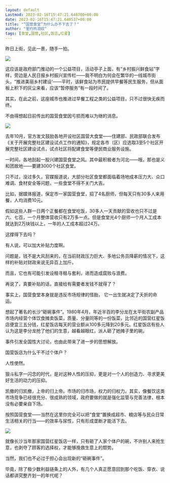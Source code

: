 ```yaml
---
layout: default
Lastmod: 2023-02-16T15:47:21.640700+00:00
date: 2023-02-16T15:47:21.640537+00:00
title: "“国营食堂”为什么办不下去了？"
author: "里约热泪奴"
tags: [食堂,国营,社区,饭店,红星]
---
```


昨日上街，见此一景，随手一拍。

![](https://images.weserv.nl/?url=https%3A//mmbiz.qpic.cn/mmbiz_jpg/438THibDT1nO9S8fiaTGwfJlPqvEkITAyMEPpAVCngYm5GHNYflz53Yob3iblHmPaXhiauibKhK0WibOw13ibMJfLiayxQ/640%3Fwx_fmt%3Djpeg)

这应该是政府部门推动的一个公益项目，活动亭子上面，有“乡村振兴鲜食站”字样，旁边是人民日报乡村振兴宣传栏——我不明白为何会在繁华的一线城市街头，“推进美丽乡村建设‘——平时，该鲜食站为市民提供早餐等民生服务，但从面板上积下的灰尘来看，应该”暂停服务“有一段时间了。

其实，在此之前，这座城市也推进过早餐工程之类的公益项目，只不过很快无疾而终。

不由得想起日前传出的国营食堂因亏损而难以为继的消息。

![](https://images.weserv.nl/?url=https%3A//mmbiz.qpic.cn/mmbiz_png/438THibDT1nO9S8fiaTGwfJlPqvEkITAyMxumBibgMad2IwMzCZgLM4VibGpxhFec5HOld4DfcYWyguBEUXXFuhib5g/640%3Fwx_fmt%3Dpng)

去年10月，官方发文鼓励各地开设社区国营大食堂——住建部、民政部联合发布《关于开展完整社区建设试点工作的通知》，规定各市（区）应选取3至5个社区开展完整社区建设试点，试点社区将配建食堂等便民商业服务设施。

一时间，各地刮起一股兴建国营食堂之风。其中最积极者为河北——哦，那也是义和团故地——要建3000个社区食堂。

只不过，没过多久，官媒报道说，大部分社区食堂都面临着场地成本压力大、众口难调、食材安全等问题，一些食堂不得不关门大吉。

比如，据媒体报道，保定市一家国营食堂，招了4名厨师，但每天只有30多人来用餐，人均消费10元。

假如这些人群一日两个正餐都在食堂吃饭，30多人一天贡献的营收也只不过是六、七百，一个月整体营收只有2万多一点。但是食堂光4个厨师一个月人工成本就达到2万块钱以上，一年的人工成本超过24万。

这撑得下去吗？

有人说，可以加大补贴力度啊。

问题是，钱不是大风刮来的，在当前财政压力巨大、多地公务员降薪的情况下，这样的补贴对财政来说无异百上加斤。

而且，它也有可能引发设租寻租与套利，进而造成腐败与浪费。

再说了，真要补贴的话，直接给有需要者发钱不就得了？

事实上，国营食堂本身就是违反市场规律的怪胎， 它一出生就决定了夭折的命运。

想起了著名的长沙“砸碗事件”。1980年4月，年近半百的李分龙在太平街农副产品市场内经营个体饮食摊卖饭菜，质量、分量同等的一份饭菜，比邻近的国营红星饭店便宜三五分钱，红星饭店每天的营业额从100多元降到20多元。红星饭店有些人认为这是李分龙抢了他们的生意，越看越眼红，派人砸了她摊子里的碗。

事件引发全国性大讨论，也由此带来了进一步的思想解放。

国营饭店为什么干不过个体户？

人性使然。

狠斗私字一闪念的时代，是对这种人性的压抑，更是对一个人的创造力、寻求更美好生活的动力的压抑。

凯撤的归凯撤，上帝的归上帝。市场的归市场，权力的归权力。其实，像餐饮这类市场竞争已经很充分、很成熟的领域，政府要做的就是强化监管与完善法律，根本没有必要亲自下场。

按照国营食堂——当然在这里你完全可以把“食堂“置换成超市、粮店等与民众日常生活相关的行当——的效率与尿性，只有形成垄断才能活下去。

![](https://images.weserv.nl/?url=https%3A//mmbiz.qpic.cn/mmbiz_jpg/mrbqGtjjl3uZYcbfTFicxbHDWic04X55le4ZIv26aNWIfUxJnZz4SZChfcpWuk3M8dx7HSesLohJ5Kwg47W1VibzQ/640%3Fwx_fmt%3Djpeg%26wxfrom%3D5%26wx_lazy%3D1%26wx_co%3D1)

就像长沙当年那家国营红星饭店一样，只有砸了人家个体户的碗，不许别人来抢生意，也剥夺了顾客的选择权，才能够挽救生意上的颓势。

当然，我们也不必过于担心会出现新的“砸碗事件”。

毕竟，除了极少数利益链条上的人外，有几个人真正愿意回到那个吃饭、穿衣、说话都讲究整齐划一的年代呢？

